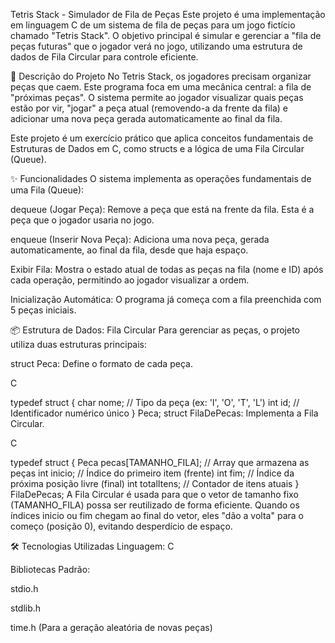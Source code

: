 Tetris Stack - Simulador de Fila de Peças
Este projeto é uma implementação em linguagem C de um sistema de fila de peças para um jogo fictício chamado "Tetris Stack". O objetivo principal é simular e gerenciar a "fila de peças futuras" que o jogador verá no jogo, utilizando uma estrutura de dados de Fila Circular para controle eficiente.

📜 Descrição do Projeto
No Tetris Stack, os jogadores precisam organizar peças que caem. Este programa foca em uma mecânica central: a fila de "próximas peças". O sistema permite ao jogador visualizar quais peças estão por vir, "jogar" a peça atual (removendo-a da frente da fila) e adicionar uma nova peça gerada automaticamente ao final da fila.

Este projeto é um exercício prático que aplica conceitos fundamentais de Estruturas de Dados em C, como structs e a lógica de uma Fila Circular (Queue).

✨ Funcionalidades
O sistema implementa as operações fundamentais de uma Fila (Queue):

dequeue (Jogar Peça): Remove a peça que está na frente da fila. Esta é a peça que o jogador usaria no jogo.

enqueue (Inserir Nova Peça): Adiciona uma nova peça, gerada automaticamente, ao final da fila, desde que haja espaço.

Exibir Fila: Mostra o estado atual de todas as peças na fila (nome e ID) após cada operação, permitindo ao jogador visualizar a ordem.

Inicialização Automática: O programa já começa com a fila preenchida com 5 peças iniciais.

📦 Estrutura de Dados: Fila Circular
Para gerenciar as peças, o projeto utiliza duas estruturas principais:

struct Peca: Define o formato de cada peça.

C

typedef struct {
    char nome; // Tipo da peça (ex: 'I', 'O', 'T', 'L')
    int id;   // Identificador numérico único
} Peca;
struct FilaDePecas: Implementa a Fila Circular.

C

typedef struct {
    Peca pecas[TAMANHO_FILA]; // Array que armazena as peças
    int inicio;                // Índice do primeiro item (frente)
    int fim;                   // Índice da próxima posição livre (final)
    int totalItens;            // Contador de itens atuais
} FilaDePecas;
A Fila Circular é usada para que o vetor de tamanho fixo (TAMANHO_FILA) possa ser reutilizado de forma eficiente. Quando os índices inicio ou fim chegam ao final do vetor, eles "dão a volta" para o começo (posição 0), evitando desperdício de espaço.

🛠️ Tecnologias Utilizadas
Linguagem: C

Bibliotecas Padrão:

stdio.h

stdlib.h

time.h (Para a geração aleatória de novas peças)
